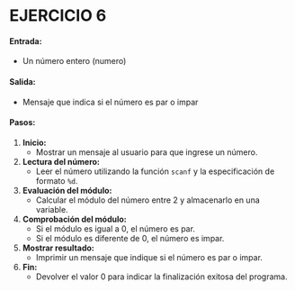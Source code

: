 # EJERCICIO 6

#### **Entrada:**

* Un número entero (numero)

#### **Salida:**

* Mensaje que indica si el número es par o impar

#### **Pasos:**

1. **Inicio:**
   * Mostrar un mensaje al usuario para que ingrese un número.
2. **Lectura del número:**
   * Leer el número utilizando la función `scanf` y la especificación de formato `%d`.
3. **Evaluación del módulo:**
   * Calcular el módulo del número entre 2 y almacenarlo en una variable.
4. **Comprobación del módulo:**
   * Si el módulo es igual a 0, el número es par.
   * Si el módulo es diferente de 0, el número es impar.
5. **Mostrar resultado:**
   * Imprimir un mensaje que indique si el número es par o impar.
6. **Fin:**
   * Devolver el valor 0 para indicar la finalización exitosa del programa.
